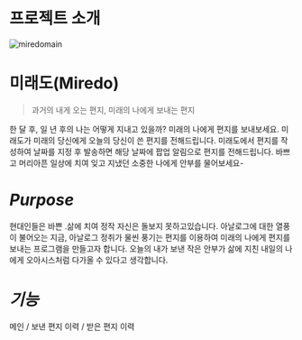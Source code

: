 # 프로젝트 소개

![miredomain](https://github.com/ssunie/miredo/assets/96218462/fbaa4f07-4566-4289-83f9-9d02a59e3721)


# 미래도(Miredo)

> 과거의 내게 오는 편지, 미래의 나에게 보내는 편지
> 

한 달 후, 일 년 후의 나는 어떻게 지내고 있을까? 미래의 나에게 편지를 보내보세요. 
미래도가 미래의 당신에게 오늘의 당신이 쓴 편지를 전해드립니다. 
미래도에서 편지를 작성하여 날짜를 지정 후 발송하면 해당 날짜에 팝업 알림으로 편지를 전해드립니다. 
바쁘고 머리아픈 일상에 치여 잊고 지냈던 소중한 나에게 안부를 물어보세요-

# ***Purpose***

현대인들은 바쁜 .삶에 치여 정작 자신은 돌보지 못하고있습니다.
아날로그에 대한 열풍이 불어오는 지금, 아날로그 정취가 물씬 풍기는 편지를 이용하여 
미래의 나에게 편지를 보내는 프로그램을 만들고자 합니다. 
오늘의 내가 보낸 작은 안부가 삶에 지친 내일의 나에게 오아시스처럼 다가올 수 있다고 생각합니다.


# ***기능***

메인 / 보낸 편지 이력 / 받은 편지 이력